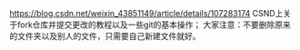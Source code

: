 https://blog.csdn.net/weixin_43851149/article/details/107283174  CSND上关于fork仓库并提交更改的教程以及一些git的基本操作；
大家注意：不要删除原来的文件夹以及别人的文件，只需要自己新建文件就好。
